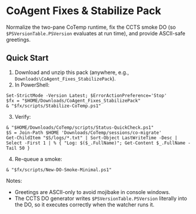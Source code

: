 
# CoAgent Fixes & Stabilize Pack

Normalize the two-pane CoTemp runtime, fix the CCTS smoke DO (so `$PSVersionTable.PSVersion` evaluates at run time), and provide ASCII-safe greetings.

## Quick Start
1. Download and unzip this pack (anywhere, e.g., `Downloads\CoAgent_Fixes_StabilizePack`).
2. In PowerShell:
```
Set-StrictMode -Version Latest; $ErrorActionPreference='Stop'
$fx = "$HOME/Downloads/CoAgent_Fixes_StabilizePack"
& "$fx/scripts/Stabilize-CoTemp.ps1"
```
3. Verify:
```
& "$HOME/Downloads/CoTemp/scripts/Status-QuickCheck.ps1"
$S = Join-Path $HOME 'Downloads/CoTemp/sessions/co-migrate'
Get-ChildItem "$S/logs/*.txt" | Sort-Object LastWriteTime -Desc | Select -First 1 | % { "Log: $($_.FullName)"; Get-Content $_.FullName -Tail 50 }
```
4. Re-queue a smoke:
```
& "$fx/scripts/New-DO-Smoke-Minimal.ps1"
```

Notes:
- Greetings are ASCII-only to avoid mojibake in console windows.
- The CCTS DO generator writes `$PSVersionTable.PSVersion` literally into the DO, so it executes correctly when the watcher runs it.
